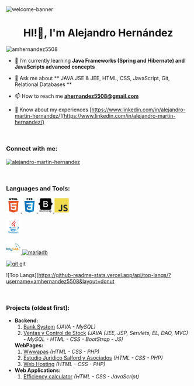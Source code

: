 <img align="center" src="https://media.licdn.com/dms/image/D4D16AQEwEYfSXjvwOA/profile-displaybackgroundimage-shrink_350_1400/0/1677366487929?e=1689811200&v=beta&t=qJRfT-8gVqHUGgyJOxNk9vDMoORNK8DF7ZBYbePhvKY" alt="welcome-banner">

<h1 align="center">HI!👋, I'm Alejandro Hernández</h1>

<p align="left"> <img src="https://komarev.com/ghpvc/?username=amhernandez5508&label=Profile%20views&color=ff00ff&style=flat" alt="amhernandez5508" /> </p>


- 🌱 I’m currently learning **Java Frameworks (Spring and Hibernate) and JavaScripts advanced concepts**

- 💬 Ask me about ** JAVA JSE & JEE, HTML, CSS, JavaScript, Git, Relational Databases **

- 📫 How to reach me **ahernandez5508@gmail.com**

- 📄 Know about my experiences [https://www.linkedin.com/in/alejandro-martin-hernandez/](https://www.linkedin.com/in/alejandro-martin-hernandez/)

<br>
<h3 align="left">Connect with me:</h3>
<p align="left">
<a href="https://linkedin.com/in/alejandro-martin-hernandez" target="blank"><img align="center" src="https://cdn0.iconfinder.com/data/icons/socialnetworkspro/128/LinkedIn.png" alt="alejandro-martin-hernandez" height="50" width="50" /></a>
</p>

<br>

<h3 align="left">Languages and Tools:</h3>
<p align="left">
  <a href="https://www.w3.org/html/" target="_blank" rel="noreferrer"> <img src="https://raw.githubusercontent.com/devicons/devicon/master/icons/html5/html5-original-wordmark.svg" alt="html5" width="40" height="40"/> </a>
  <a href="https://www.w3schools.com/css/" target="_blank" rel="noreferrer"> <img src="https://raw.githubusercontent.com/devicons/devicon/master/icons/css3/css3-original-wordmark.svg" alt="css3" width="40" height="40"/> </a>
  <a href="https://getbootstrap.com" target="_blank" rel="noreferrer"> <img src="https://raw.githubusercontent.com/devicons/devicon/master/icons/bootstrap/bootstrap-plain-wordmark.svg" alt="bootstrap" width="40" height="40"/> </a>
  <a href="https://developer.mozilla.org/en-US/docs/Web/JavaScript" target="_blank" rel="noreferrer"> <img src="https://raw.githubusercontent.com/devicons/devicon/master/icons/javascript/javascript-original.svg" alt="javascript" width="40" height="40"/> </a>
</p>

<p align="left">
  <a href="https://www.java.com" target="_blank" rel="noreferrer"> <img src="https://raw.githubusercontent.com/devicons/devicon/master/icons/java/java-original.svg" alt="java" width="40" height="40"/> </a>
</p>

<p align="left">
  <a href="https://www.mysql.com/" target="_blank" rel="noreferrer"> <img src="https://raw.githubusercontent.com/devicons/devicon/master/icons/mysql/mysql-original-wordmark.svg" alt="mysql" width="40" height="40"/> </a>
  <a href="https://mariadb.org/" target="_blank" rel="noreferrer"> <img src="https://www.vectorlogo.zone/logos/mariadb/mariadb-icon.svg" alt="mariadb" width="40" height="40"/> </a>
</p>

<p align="left">
  <a href="https://git-scm.com/" target="_blank" rel="noreferrer"> <img src="https://www.vectorlogo.zone/logos/git-scm/git-scm-icon.svg" alt="git" width="40" height="40"/> </a> git
</p>

![Top Langs](https://github-readme-stats.vercel.app/api/top-langs/?username=amhernandez5508&layout=donut

<br>
<h3 align="left">Projects (oldest first):</h3>
<ul>
  <li>
    <b>Backend:</b>
    <ol style="list-style-type: decimal;">
      <li><a href="https://github.com/Amhernandez5508/Bank-System/">Bank System</a><i> (JAVA - MySQL)</i></li>
      <li><a href="https://github.com/Amhernandez5508/ventas">Ventas y Control de Stock</a><i> (JAVA (JEE, JSP, Servlets, EL, DAO, MVC) - MySQL - HTML - CSS - BootStrap - JS)</i></li>
    </ol>
    <b>WebPages:</b>
    <ol style="list-style-type: decimal;">
      <li><a href="https://amhernandez5508.github.io/wwwapas/">Wwwapas</a><i> (HTML - CSS - PHP)</i></li>
      <li><a href="https://amhernandez5508.github.io/SalfordAsoc/">Estudio Juridico Salford y Asociados</a><i> (HTML - CSS - PHP)</i></li>
      <li><a href="https://amhernandez5508.github.io/WebHosting/">Web Hosting</a><i> (HTML - CSS - PHP)</i></li>
    </ol>
  </li>
  <li>
    <b>Web Applications:</b>
    <ol style="list-style-type: decimal;">
      <li><a href="https://amhernandez5508.github.io/Projects-Efficiency/">Efficiency calculator</a><i> (HTML - CSS - JavaScript)</i></li>
    </ol>
  </li>
</ul>
